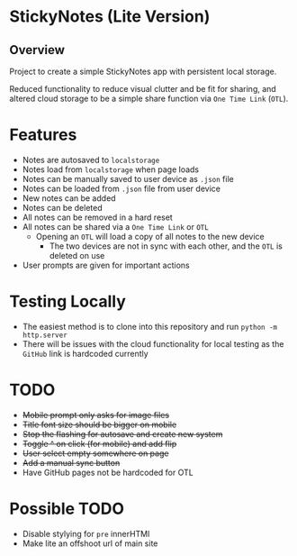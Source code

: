 # StickyNotes (Lite Version)

## Overview
Project to create a simple StickyNotes app with persistent local storage.

Reduced functionality to reduce visual clutter and be fit for sharing, and altered cloud storage to be a simple share function via `One Time Link` (`OTL`).

# Features
- Notes are autosaved to `localstorage`
- Notes load from `localstorage` when page loads
- Notes can be manually saved to user device as `.json` file
- Notes can be loaded from `.json` file from user device
- New notes can be added
- Notes can be deleted
- All notes can be removed in a hard reset
- All notes can be shared via a `One Time Link` or `OTL`
    - Opening an `OTL` will load a copy of all notes to the new device
        - The two devices are not in sync with each other, and the `OTL` is deleted on use
- User prompts are given for important actions

# Testing Locally
- The easiest method is to clone into this repository and run `python -m http.server`
- There will be issues with the cloud functionality for local testing as the `GitHub` link is hardcoded currently

# TODO
- ~~Mobile prompt only asks for image files~~
- ~~Title font size should be bigger on mobile~~
- ~~Stop the flashing for autosave and create new system~~
- ~~Toggle ^ on click (for mobile) and add flip~~
- ~~User select empty somewhere on page~~
- ~~Add a manual sync button~~
- Have GitHub pages not be hardcoded for OTL

# Possible TODO
- Disable stylying for `pre` innerHTMl
- Make lite an offshoot url of main site